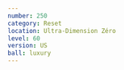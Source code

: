 ```yaml
---
number: 250
category: Reset
location: Ultra-Dimension Zéro
level: 60
version: US
ball: luxury
---
```

